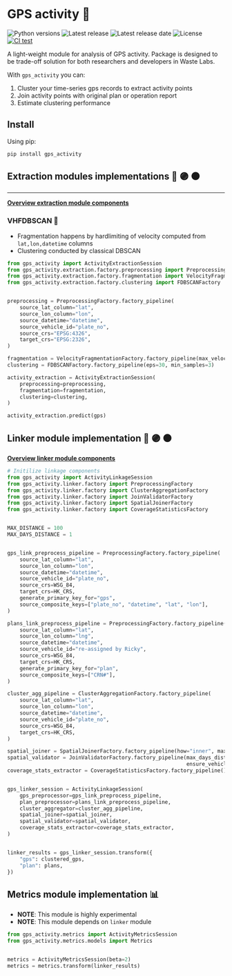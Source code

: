 # **GPS activity** 🚛


![Python versions](https://img.shields.io/pypi/pyversions/gps_activity)
![Latest release](https://img.shields.io/github/v/release/WasteLabs/gps_activity)
![Latest release date](https://img.shields.io/github/release-date/WasteLabs/gps_activity)
![License](https://img.shields.io/github/license/WasteLabs/gps_activity)
[![CI test](https://github.com/WasteLabs/gps_activity/actions/workflows/ci-tests.yaml/badge.svg)](https://github.com/WasteLabs/gps_activity/actions/workflows/ci-tests.yaml)

A light-weight module for analysis of GPS activity. Package is designed to be trade-off solution for both researchers and developers in Waste Labs.

With `gps_activity` you can:

1. Cluster your time-series gps records to extract activity points
2. Join activity points with original plan or operation report
3. Estimate clustering performance

## Install

Using pip:

```bash
pip install gps_activity
```

## Extraction modules implementations 🔵 🟣 ⚫️

----

**[Overview extraction module components](https://github.com/WasteLabs/gps_activity/tree/main/docs/extraction/README.md)**

### VHFDBSCAN 🚀

* Fragmentation happens by hardlimiting of velocity computed from `lat,lon,datetime` columns
* Clustering conducted by classical DBSCAN

```python
from gps_activity import ActivityExtractionSession
from gps_activity.extraction.factory.preprocessing import PreprocessingFactory
from gps_activity.extraction.factory.fragmentation import VelocityFragmentationFactory
from gps_activity.extraction.factory.clustering import FDBSCANFactory


preprocessing = PreprocessingFactory.factory_pipeline(
    source_lat_column="lat",
    source_lon_column="lon",
    source_datetime="datetime",
    source_vehicle_id="plate_no",
    source_crs="EPSG:4326",
    target_crs="EPSG:2326",
)

fragmentation = VelocityFragmentationFactory.factory_pipeline(max_velocity_hard_limit=4)
clustering = FDBSCANFactory.factory_pipeline(eps=30, min_samples=3)

activity_extraction = ActivityExtractionSession(
    preprocessing=preprocessing,
    fragmentation=fragmentation,
    clustering=clustering,
)

activity_extraction.predict(gps)
```

## Linker module implementation 🔵 🟣 ⚫️

**[Overview linker module components](https://github.com/WasteLabs/gps_activity/tree/main/docs/linker/README.md)**


```python
# Initilize linkage components
from gps_activity import ActivityLinkageSession
from gps_activity.linker.factory import PreprocessingFactory
from gps_activity.linker.factory import ClusterAggregationFactory
from gps_activity.linker.factory import JoinValidatorFactory
from gps_activity.linker.factory import SpatialJoinerFactory
from gps_activity.linker.factory import CoverageStatisticsFactory


MAX_DISTANCE = 100
MAX_DAYS_DISTANCE = 1


gps_link_preprocess_pipeline = PreprocessingFactory.factory_pipeline(
    source_lat_column="lat",
    source_lon_column="lon",
    source_datetime="datetime",
    source_vehicle_id="plate_no",
    source_crs=WSG_84,
    target_crs=HK_CRS,
    generate_primary_key_for="gps",
    source_composite_keys=["plate_no", "datetime", "lat", "lon"],
)

plans_link_preprocess_pipeline = PreprocessingFactory.factory_pipeline(
    source_lat_column="lat",
    source_lon_column="lng",
    source_datetime="datetime",
    source_vehicle_id="re-assigned by Ricky",
    source_crs=WSG_84,
    target_crs=HK_CRS,
    generate_primary_key_for="plan",
    source_composite_keys=["CRN#"],
)

cluster_agg_pipeline = ClusterAggregationFactory.factory_pipeline(
    source_lat_column="lat",
    source_lon_column="lon",
    source_datetime="datetime",
    source_vehicle_id="plate_no",
    source_crs=WSG_84,
    target_crs=HK_CRS,
)

spatial_joiner = SpatialJoinerFactory.factory_pipeline(how="inner", max_distance=MAX_DISTANCE)
spatial_validator = JoinValidatorFactory.factory_pipeline(max_days_distance=MAX_DAYS_DISTANCE,
                                                          ensure_vehicle_overlap=True)
coverage_stats_extractor = CoverageStatisticsFactory.factory_pipeline()


gps_linker_session = ActivityLinkageSession(
    gps_preprocessor=gps_link_preprocess_pipeline,
    plan_preprocessor=plans_link_preprocess_pipeline,
    cluster_aggregator=cluster_agg_pipeline,
    spatial_joiner=spatial_joiner,
    spatial_validator=spatial_validator,
    coverage_stats_extractor=coverage_stats_extractor,
)


linker_results = gps_linker_session.transform({
    "gps": clustered_gps,
    "plan": plans,
})
```

## Metrics module implementation 📊

* **NOTE**: This module is highly experimental
* **NOTE**: This module depends on `linker` module

```python
from gps_activity.metrics import ActivityMetricsSession
from gps_activity.metrics.models import Metrics


metrics = ActivityMetricsSession(beta=2)
metrics = metrics.transform(linker_results)
```

